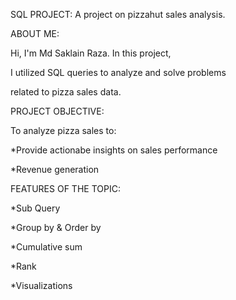 SQL PROJECT:
A project on pizzahut  sales analysis.

ABOUT ME:

Hi, I'm Md Saklain Raza. In this project, 

I utilized SQL queries to analyze and solve problems

related to pizza sales data. 


PROJECT OBJECTIVE:

To analyze pizza sales to:

 *Provide actionabe insights  on sales performance
 
 *Revenue generation
 

 FEATURES OF THE TOPIC:
 
  *Sub Query
  
  *Group  by & Order  by

  *Cumulative sum 
  
  *Rank
  
  *Visualizations 
